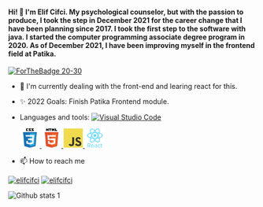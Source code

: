 #### Hi! 👋 I'm Elif Cifci. My psychological counselor, but with the passion to produce, I took the step in December 2021 for the career change that I have been planning since 2017. I took the first step to the software with java. I started the computer programming associate degree program in 2020. As of December 2021, I have been improving myself in the frontend field at Patika.

[![ForTheBadge 20-30](http://ForTheBadge.com/images/badges/ages-20-30.svg)](http://ForTheBadge.com)

- 🌱 I'm currently dealing with the front-end and learing react for this.
- ✨ 2022 Goals: Finish Patika Frontend module.
- Languages and tools:
[![Visual Studio Code](https://img.shields.io/badge/--007ACC?logo=visual%20studio%20code&logoColor=ffffff)](https://code.visualstudio.com/) <p align="left"> <a href="https://www.w3schools.com/css/" target="_blank" rel="noreferrer"> <img src="https://raw.githubusercontent.com/devicons/devicon/master/icons/css3/css3-original-wordmark.svg" alt="css3" width="40" height="40"/> </a> <a href="https://www.w3.org/html/" target="_blank" rel="noreferrer"> <img src="https://raw.githubusercontent.com/devicons/devicon/master/icons/html5/html5-original-wordmark.svg" alt="html5" width="40" height="40"/> </a> <a href="https://developer.mozilla.org/en-US/docs/Web/JavaScript" target="_blank" rel="noreferrer"> <img src="https://raw.githubusercontent.com/devicons/devicon/master/icons/javascript/javascript-original.svg" alt="javascript" width="40" height="40"/> </a> <a href="https://reactjs.org/" target="_blank" rel="noreferrer"> <img src="https://raw.githubusercontent.com/devicons/devicon/master/icons/react/react-original-wordmark.svg" alt="react" width="40" height="40"/> </a> </p>

- 📫 How to reach me
<p align="left"> <a href="https://linkedin.com/in/elifcifci" target="blank"><img align="center" src="https://raw.githubusercontent.com/rahuldkjain/github-profile-readme-generator/master/src/images/icons/Social/linked-in-alt.svg" alt="elifcifci" height="30" width="40" /></a> <a href="https://www.hackerrank.com/elifcifci" target="blank"><img align="center" src="https://raw.githubusercontent.com/rahuldkjain/github-profile-readme-generator/master/src/images/icons/Social/hackerrank.svg" alt="elifcifci" height="30" width="40" /></a></p>

![Github stats 1](https://github-readme-stats.vercel.app/api?username=elifcifci&show_icons=true&theme=gradient) 
